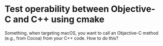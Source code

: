 # Test operability between Objective-C and C++ using cmake

Something, when targeting macOS, you want to call an Objective-C method (e.g., from Cocoa) from your C++ code. How to do this?
